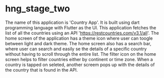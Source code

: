 # hng_stage_two

The name of this application is 'Country App'. It is built using dart programming language with Flutter as the UI.
This application fetches the list of all the countries using an API 'https://restcountries.com/v3.1/all'. 
The home screen of the application has a theme icon where user can toogle between light and dark theme.
The home screen also has a search bar, where user can search and easily se the details of a specific country without having to scroll through the entire list. 
The filter icon on the home screen helps to filter countries either by continent or time zone.
When a country is tapped on seleted, another screem pops up with the details of the country that is found in the API.
